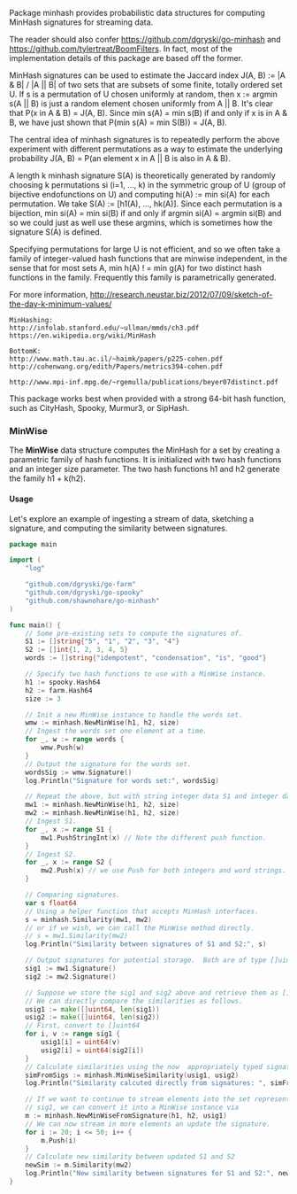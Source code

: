 Package minhash provides probabilistic data structures for computing
MinHash signatures for streaming data.

The reader should also confer https://github.com/dgryski/go-minhash and
https://github.com/tylertreat/BoomFilters.  In fact, most of the
implementation details of this package are based off the former.

MinHash signatures can be used to estimate the Jaccard index
J(A, B) := |A & B| / |A || B| of two sets that are subsets
of some finite, totally ordered set U.  If s is a permutation
of U chosen uniformly at random, then x := argmin s(A || B) is
just a random element chosen uniformly from A || B.  It's
clear that P(x in A & B) = J(A, B).  Since min s(A) = min s(B)
if and only if x is in A & B, we have just shown that
P(min s(A) = min S(B)) = J(A, B).

The central idea of minhash signatures is to repeatedly perform
the above experiment with different permutations as a way to estimate
the underlying probability
J(A, B) = P(an element x in A || B is also  in A & B).

A length k minhash signature S(A) is theoretically generated by randomly
choosing k permutations si (i=1, ..., k) in the symmetric group of U
(group of bijective endofunctions on U) and computing  hi(A) := min si(A)
for each permutation.  We take S(A) := [h1(A), ..., hk(A)].
Since each permutation is a bijection, min si(A) = min si(B) if and
only if argmin si(A) = argmin si(B) and so we could just as
well use these argmins, which is sometimes how the signature S(A) is
defined.

Specifying permutations for large U is not efficient, and so we often
take a family of integer-valued hash functions that are minwise
independent, in the sense that for most sets A,
min h(A) ! = min g(A) for two distinct hash functions in the family.
Frequently this family is parametrically  generated.

For more information,
    http://research.neustar.biz/2012/07/09/sketch-of-the-day-k-minimum-values/

    MinHashing:
    http://infolab.stanford.edu/~ullman/mmds/ch3.pdf
    https://en.wikipedia.org/wiki/MinHash

    BottomK:
    http://www.math.tau.ac.il/~haimk/papers/p225-cohen.pdf
    http://cohenwang.org/edith/Papers/metrics394-cohen.pdf

    http://www.mpi-inf.mpg.de/~rgemulla/publications/beyer07distinct.pdf

This package works best when provided with a strong 64-bit hash function,
such as CityHash, Spooky, Murmur3, or SipHash.


### MinWise

The **MinWise** data structure computes the MinHash for a set by
creating a parametric family of hash functions.  It is initialized
with two hash functions and an integer size parameter.  The two hash
functions h1 and h2 generate the family h1 + k(h2).

#### Usage

Let's explore an example of ingesting a stream of data, sketching a signature,
and computing the similarity between signatures.

```go
package main

import (
	"log"

	"github.com/dgryski/go-farm"
	"github.com/dgryski/go-spooky"
	"github.com/shawnohare/go-minhash"
)

func main() {
	// Some pre-existing sets to compute the signatures of.
	S1 := []string{"5", "1", "2", "3", "4"}
	S2 := []int{1, 2, 3, 4, 5}
	words := []string{"idempotent", "condensation", "is", "good"}

	// Specify two hash functions to use with a MinWise instance.
	h1 := spooky.Hash64
	h2 := farm.Hash64
	size := 3

	// Init a new MinWise instance to handle the words set.
	wmw := minhash.NewMinWise(h1, h2, size)
	// Ingest the words set one element at a time.
	for _, w := range words {
		wmw.Push(w)
	}
	// Output the signature for the words set.
	wordsSig := wmw.Signature()
	log.Println("Signature for words set:", wordsSig)

	// Repeat the above, but with string integer data S1 and integer data S2.
	mw1 := minhash.NewMinWise(h1, h2, size)
	mw2 := minhash.NewMinWise(h1, h2, size)
	// Ingest S1.
	for _, x := range S1 {
		mw1.PushStringInt(x) // Note the different push function.
	}
	// Ingest S2.
	for _, x := range S2 {
		mw2.Push(x) // we use Push for both integers and word strings.
	}

	// Comparing signatures.
	var s float64
	// Using a helper function that accepts MinHash interfaces.
	s = minhash.Similarity(mw1, mw2)
	// or if we wish, we can call the MinWise method directly.
	// s = mw1.Similarity(mw2)
	log.Println("Similarity between signatures of S1 and S2:", s)

	// Output signatures for potential storage.  Both are of type []uint64.
	sig1 := mw1.Signature()
	sig2 := mw2.Signature()

	// Suppose we store the sig1 and sig2 above and retrieve them as []int.
	// We can directly compare the similarities as follows.
	usig1 := make([]uint64, len(sig1))
	usig2 := make([]uint64, len(sig2))
	// First, convert to []uint64
	for i, v := range sig1 {
		usig1[i] = uint64(v)
		usig2[i] = uint64(sig2[i])
	}
	// Calculate similarities using the now  appropriately typed signatures.
	simFromSigs := minhash.MinWiseSimilarity(usig1, usig2)
	log.Println("Similarity calcuted directly from signatures: ", simFromSigs)

	// If we want to continue to stream elements into the set represented by
	// sig1, we can convert it into a MinWise instance via
	m := minhash.NewMinWiseFromSignature(h1, h2, usig1)
	// We can now stream in more elements an update the signature.
	for i := 20; i <= 50; i++ {
		m.Push(i)
	}
	// Calculate new similarity between updated S1 and S2
	newSim := m.Similarity(mw2)
	log.Println("New similarity between signatures for S1 and S2:", newSim)
}
```
